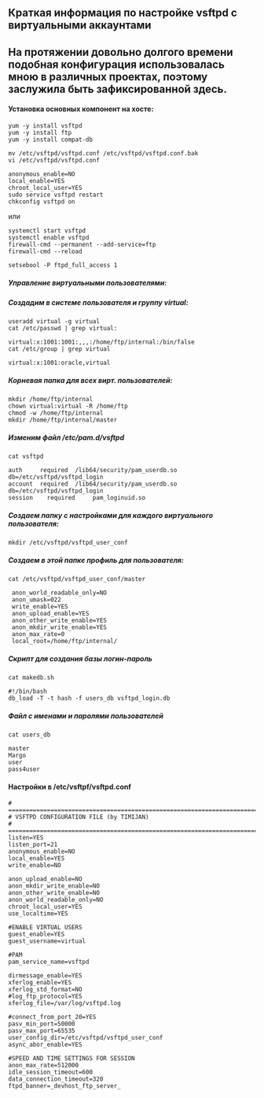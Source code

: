 ## Краткая информация по настройке vsftpd с виртуальными аккаунтами
## На протяжении довольно долгого времени подобная конфигурация использовалась мною в различных проектах, поэтому заслужила быть зафиксированной здесь.

#### Установка основных компонент на хосте:
```
yum -y install vsftpd
yum -y install ftp
yum -y install compat-db

mv /etc/vsftpd/vsftpd.conf /etc/vsftpd/vsftpd.conf.bak
vi /etc/vsftpd/vsftpd.conf

anonymous_enable=NO
local_enable=YES
chroot_local_user=YES
sudo service vsftpd restart
chkconfig vsftpd on
```

или
```
systemctl start vsftpd
systemctl enable vsftpd
firewall-cmd --permanent --add-service=ftp
firewall-cmd --reload

setsebool -P ftpd_full_access 1
```
##### Управление виртуальными пользователями:
##### Создадим в системе пользователя и группу virtual:

```
useradd virtual -g virtual
cat /etc/passwd | grep virtual:

virtual:x:1001:1001:,,,:/home/ftp/internal:/bin/false
cat /etc/group | grep virtual

virtual:x:1001:oracle,virtual
```

##### Корневая папка для всех вирт. пользователей: 
```
mkdir /home/ftp/internal
chown virtual:virtual -R /home/ftp 
chmod -w /home/ftp/internal
mkdir /home/ftp/internal/master
```
##### Изменим файл /etc/pam.d/vsftpd
```
cat vsftpd

auth     required  /lib64/security/pam_userdb.so db=/etc/vsftpd/vsftpd_login
account  required  /lib64/security/pam_userdb.so db=/etc/vsftpd/vsftpd_login
session    required     pam_loginuid.so
```
##### Создаем папку с настройками для каждого виртуального пользователя:
```
mkdir /etc/vsftpd/vsftpd_user_conf
```
##### Создаем в этой папке профиль для пользователя:
```
cat /etc/vsftpd/vsftpd_user_conf/master

 anon_world_readable_only=NO
 anon_umask=022
 write_enable=YES
 anon_upload_enable=YES
 anon_other_write_enable=YES
 anon_mkdir_write_enable=YES
 anon_max_rate=0
 local_root=/home/ftp/internal/
```
##### Скрипт для создания базы логин-пароль
```
cat makedb.sh

#!/bin/bash
db_load -T -t hash -f users_db vsftpd_login.db
```
##### Файл с именами и паролями пользователей
```
cat users_db

master
Margo
user
pass4user
```
#### Настройки в /etc/vsftpf/vsftpd.conf
```
# =========================================================================
# VSFTPD CONFIGURATION FILE (by TIMIJAN)
# =========================================================================
listen=YES
listen_port=21
anonymous_enable=NO
local_enable=YES
write_enable=NO

anon_upload_enable=NO
anon_mkdir_write_enable=NO
anon_other_write_enable=NO
anon_world_readable_only=NO
chroot_local_user=YES
use_localtime=YES

#ENABLE VIRTUAL USERS
guest_enable=YES
guest_username=virtual

#PAM
pam_service_name=vsftpd

dirmessage_enable=YES
xferlog_enable=YES
xferlog_std_format=NO
#log_ftp_protocol=YES
xferlog_file=/var/log/vsftpd.log

#connect_from_port_20=YES
pasv_min_port=50000
pasv_max_port=65535
user_config_dir=/etc/vsftpd/vsftpd_user_conf
async_abor_enable=YES

#SPEED AND TIME SETTINGS FOR SESSION
anon_max_rate=512000
idle_session_timeout=600
data_connection_timeout=320
ftpd_banner=_devhost_ftp_server_
```
